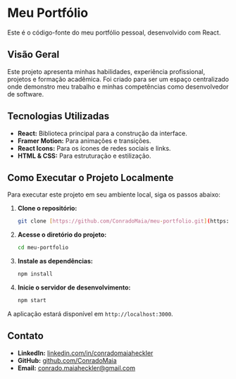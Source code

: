 # Meu Portfólio

Este é o código-fonte do meu portfólio pessoal, desenvolvido com React.

## Visão Geral

Este projeto apresenta minhas habilidades, experiência profissional, projetos e formação acadêmica. Foi criado para ser um espaço centralizado onde demonstro meu trabalho e minhas competências como desenvolvedor de software.

## Tecnologias Utilizadas

* **React:** Biblioteca principal para a construção da interface.
* **Framer Motion:** Para animações e transições.
* **React Icons:** Para os ícones de redes sociais e links.
* **HTML & CSS:** Para estruturação e estilização.

## Como Executar o Projeto Localmente

Para executar este projeto em seu ambiente local, siga os passos abaixo:

1.  **Clone o repositório:**
    ```bash
    git clone [https://github.com/ConradoMaia/meu-portfolio.git](https://github.com/ConradoMaia/meu-portfolio.git)
    ```
2.  **Acesse o diretório do projeto:**
    ```bash
    cd meu-portfolio
    ```
3.  **Instale as dependências:**
    ```bash
    npm install
    ```
4.  **Inicie o servidor de desenvolvimento:**
    ```bash
    npm start
    ```

A aplicação estará disponível em `http://localhost:3000`.

## Contato

* **LinkedIn:** [linkedin.com/in/conradomaiaheckler](https://linkedin.com/in/conradomaiaheckler)
* **GitHub:** [github.com/ConradoMaia](https://github.com/ConradoMaia)
* **Email:** conrado.maiaheckler@gmail.com
